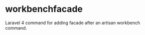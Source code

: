 workbenchfacade
===============

Laravel 4 command for adding facade after an artisan workbench command.
